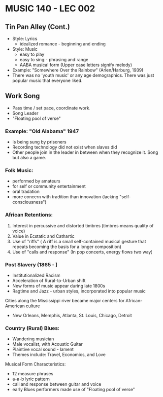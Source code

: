 # MUSIC 140 - LEC 002

## Tin Pan Alley (Cont.)
- Style: Lyrics
  - idealized romance - beginning and ending
- Style: Music
  - easy to play
  - easy to sing - phrasing and range
  - AABA musical form (Upper case letters signify melody)
- Example: "Somewhere Over the Rainbow" (Arlen/Harburg, 1939)
- There was no 'youth music' or any age demographics. There was just popular music that everyone liked.

## Work Song
- Pass time / set pace, coordinate work.
- Song Leader
- "Floating pool of verse"

### Example: "Old Alabama" 1947
- Is being sung by prisoners
- Recording technology did not exist when slaves did
- Other people join in the leader in between when they recognize it. Song but also a game.

### Folk Music:
- performed by amateurs
- for self or community entertainment
- oral tradation
- more concern with tradition than innovation (lacking "self-consciousness")

### African Retentions:

 1. Interest in percussive and distorted timbres (timbres means quality of voice)
 2. Value in Ecstatic and Cathartic
 3. Use of "riffs" ( A riff is a small self-contained musical gesture that repeats becoming the basis for a longer composition)
 4. Use of "calls and response" (In pop concerts, energy flows two way)

### Post Slavery (1865 - )
- Institutionalized Racism
- Acceleration of Rural-to-Urban shift
- New forms of music appear during late 1800s
- Ragtime and Jazz - urban styles, incorporated into popular music

Cities along the Mississippi river became major centers for African-American culture
- New Orleans, Memphis, Atlanta, St. Louis, Chicago, Detroit

### Country (Rural) Blues:
- Wandering musician
- Male vocalist, with Acoustic Guitar
- Plaintive vocal sound - lament
- Themes include: Travel, Economics, and Love

Musical Form Characteristics:
- 12 measure phrases
- a-a-b lyric pattern
- call and response between guitar and voice
- early Blues performers made use of "Floating pool of verse"
<!--stackedit_data:
eyJoaXN0b3J5IjpbNjg3MzI4OTksMTA1OTc4ODIwOCw4NjQ3MD
I2NCw1MjUyNDkwOTYsMTYwODA3ODEyNiwzNDQ2NDg5MywtMTM2
ODA2ODQ0NywtMTM2ODA2ODQ0NywtMTIxNTYyODQ5LC0zNDYyNz
ExMTEsMzY2MDgzMjk2LDI3OTU1NTUzNCw1MDM2ODk0NjldfQ==

-->